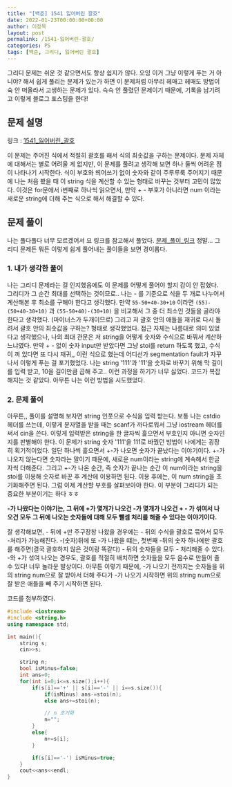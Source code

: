 ```yaml
---
title: "[백준] 1541 잃어버린 괄호"
date: 2022-01-23T00:00:00+00:00
author: 이정목
layout: post
permalink: /1541-잃어버린-괄호/
categories: PS
tags: [백준, 그리디, 잃어버린 괄호]
---
```


그리디 문제는 쉬운 것 같으면서도 항상 쉽지가 않다. 오잉 이거 그냥 이렇게 푸는 거 아니야? 해서 쉽게 풀리는 문제가 있는가 하면 이 문제처럼 아무리 헤매고 헤매도 방법이 슉 안 떠올라서 고생하는 문제가 있다. 슥슥 안 풀렸던 문제이기 때문에, 기록을 남기려고 이렇게 블로그 포스팅을 한다!

## 문제 설명
링크 : [1541_잃어버린_괄호](https://www.acmicpc.net/problem/1541)

이 문제는 주어진 식에서 적절히 괄호를 해서 식의 최솟값을 구하는 문제이다. 문제 자체에 대해서는 별로 어려울 게 없지만, 이 문제를 풀려고 생각해 보면 하나 둘씩 어려운 점이 나타나기 시작한다. 식이 부호와 띄어쓰기 없이 숫자와 같이 주루루룩 주어지기 때문에 나는 처음 봤을 때 이 string 식을 계산할 수 있는 형태로 바꾸는 것부터 고민이 많았다. 이것은 for문에서 i번째로 하나씩 읽으면서, 만약 + - 부호가 아니라면 num 이라는 새로운 string에 더해 주는 식으로 해서 해결할 수 있다.

## 문제 풀이
나는 풀다풀다 너무 모르겠어서 요 링크를 참고해서 풀었다. [문제_풀이_링크](https://scarlettb.tistory.com/64) 정말... 그리디 문제든 뭐든 이렇게 쉽게 풀어내는 풀이들을 보면 경이롭다. 

### 1. 내가 생각한 풀이
나는 그리디 문제라는 걸 인지했음에도 이 문제를 어떻게 풀어야 할지 감이 안 잡혔다. 그리디가 그 순간 최대를 선택하는 것이므로.. 나는 - 를 기준으로 식을 두 개로 나누어서 계산해본 후 최소를 구해야 한다고 생각했다. 만약
```55-50+40-30+10``` 이라면 ```(55)-(50+40-30+10)``` 과 ```(55-50+40)-(30+10)``` 을 비교해서 그 중 더 최소인 것들을 골라야 한다고 생각했다. (마이너스가 두개이므로) 그리고 저 괄호 안의 애들을 재귀로 다시 돌려서 괄호 안의 최솟값을 구하는? 형태로 생각했었다. 접근 자체는 나름대로 의미 있었다고 생각했으나, 나의 최대 관문은 저 string을 어떻게 숫자와 수식으로 바꿔서 계산하느냐였다. 만약 + - 없이 숫자 input만 받았다면 그냥 stoi를 return 하도록 했고, 수식이 껴 있다면 또 다시 재귀,, 이런 식으로 했는데 어디선가 segmentation fault가 자꾸 나서 이렇게 푸는 걸 포기했었다. 나는 string '111'과 '11'을 숫자로 바꾸기 위해 막 길이를 입력 받고, 10을 길이만큼 곱해 주고.. 이런 과정을 하기가 너무 싫었다. 코드가 복잡해지는 것 같았다. 아무튼 나는 이런 방법을 시도했었다.

### 2. 문제 풀이
아무튼,, 풀이를 설명해 보자면 string 인풋으로 수식을 입력 받는다. 보통 나는 cstdio 헤더를 쓰는데, 이렇게 문자열을 받을 때는 scanf가 까다로워서 그냥 iostream 헤더를 써서 cin을 쓴다. 이렇게 입력받은 string을 한 글자씩 흝으면서 부호인지 아니면 숫자인지를 판별해야 한다. 이 문제가 string 숫자 '111'을 111로 바꿨던 방법이 나에게는 굉장히 획기적이었다. 일단 하나씩 흝으면서 +-가 나오면 숫자가 끝났다는 이야기이다. +-가 나오지 않는다면 숫자라는 말이기 때문에, 새로운 num이라는 string에 계속해서 한글자씩 더해준다. 그리고 +-가 나온 순간, 즉 숫자가 끝나는 순간 이 num이라는 string을 stoi를 이용해 숫자로 바꾼 후 계산에 이용하면 된다. 이용 후에는, 이 num string을 초기화해주면 된다. 그럼 이제 계산할 부호를 살펴보아야 한다. 이 부분이 그리디가 되는 중요한 부분이기는 하다 ㅎㅎ 

**-가 나왔다는 이야기는, 그 뒤에 +가 몇개가 나오건 -가 몇개가 나오건 + - 가 섞여서 나오건 모두 그 뒤에 나오는 숫자들에 대해 모두 뺄셈 처리를 해줄 수 있다는 이야기이다.**

잘 생각해보면, - 뒤에 +만 주구장창 나왔을 경우에는 - 뒤의 수식을 괄호로 묶어서 모두 -처리가 가능해진다. -(숫자)뒤에 또 -가 나왔을 떄는, 첫번째 -뒤의 숫자 하나에만 괄호를 해주면(결국 괄호하지 않은 것이랑 똑같다) - 뒤의 숫자들을 모두 - 처리해줄 수 있다. -와 +가 섞여 나오는 경우도, 괄호를 적절히 배치하면 숫자들을 모두 음수로 만들어 줄 수 있다! 너무 놀라운 발상이다. 아무튼 이렇기 때문에, -가 나오기 전까지는 숫자들을 위의 string num으로 잘 받아서 더해 주다가 -가 나오기 시작하면 위의 string num으로 잘 받은 애들을 빼 주기 시작하면 된다. 


코드를 첨부하였다.

```c++
#include <iostream>
#include <string.h>
using namespace std;

int main(){
    string s;
    cin>>s;

    string n;
    bool isMinus=false;
    int ans=0;
    for(int i=0;i<=s.size();i++){
        if(s[i]=='+' || s[i]=='-' || i==s.size()){
            if(isMinus) ans-=stoi(n);
            else ans+=stoi(n);

            // n 초기화
            n="";
        }
        else{
            n+=s[i];
        }

        if(s[i]=='-') isMinus=true;
    }
    cout<<ans<<endl;
}
```